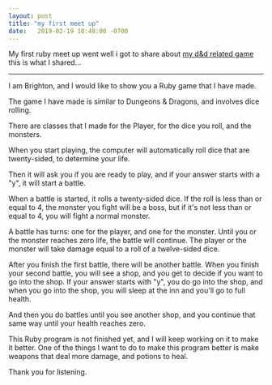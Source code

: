 ```yaml
---
layout: post
title: "my first meet up"
date:   2019-02-19 10:48:00 -0700
---
```

My first ruby meet up went well i got to share about [my d&d related game](https://github.com/brightonmaxwellross/dice.rb/blob/master/dice.rb) this is what I shared...

----

I am Brighton, and I would like to show you a Ruby game that I have made.

The game I have made is similar to Dungeons & Dragons, and involves dice rolling.

There are classes that I made for the Player, for the dice you roll, and the monsters.

When you start playing, the computer will automatically roll dice that are twenty-sided, to determine your life.

Then it will ask you if you are ready to play, and if your answer starts with a "y", it will start a battle.

When a battle is started, it rolls a twenty-sided dice. If the roll is less than or equal to 4, the monster you fight will be a boss, but if it's not less than or equal to 4, you will fight a normal monster.

A battle has turns: one for the player, and one for the monster. Until you or the monster reaches zero life, the battle will continue. The player or the monster will take damage equal to a roll of a twelve-sided dice.

After you finish the first battle, there will be another battle. When you finish your second battle, you will see a shop, and you get to decide if you want to go into the shop. If your answer starts with "y", you do go into the shop, and when you go into the shop, you will sleep at the inn and you'll go to full health.

And then you do battles until you see another shop, and you continue that same way until your health reaches zero.

This Ruby program is not finished yet, and I will keep working on it to make it better. One of the things I want to do to make this program better is make weapons that deal more damage, and potions to heal.

Thank you for listening.
